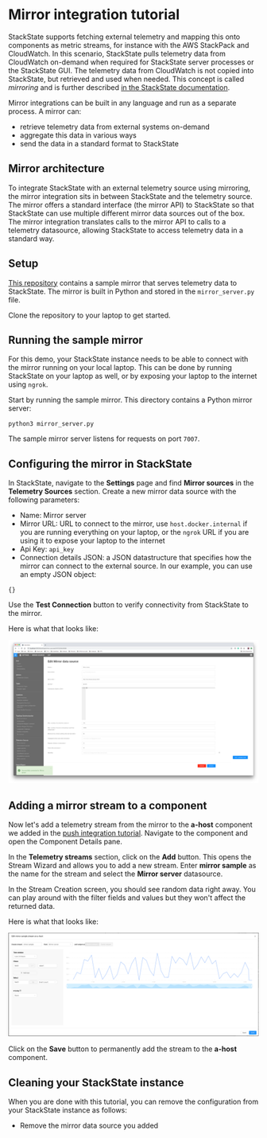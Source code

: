 # Mirror integration tutorial

StackState supports fetching external telemetry and mapping this onto components as metric streams, for instance with the AWS StackPack and CloudWatch. In this scenario, StackState pulls telemetry data from CloudWatch on-demand when required for StackState server processes or the StackState GUI. The telemetry data from CloudWatch is not copied into StackState, but retrieved and used when needed. This concept is called _mirroring_ and is further described [in the StackState documentation](../mirroring.md).

Mirror integrations can be built in any language and run as a separate process. A mirror can:

* retrieve telemetry data from external systems on-demand
* aggregate this data in various ways
* send the data in a standard format to StackState

## Mirror architecture

To integrate StackState with an external telemetry source using mirroring, the mirror integration sits in between StackState and the telemetry source. The mirror offers a standard interface \(the mirror API\) to StackState so that StackState can use multiple different mirror data sources out of the box. The mirror integration translates calls to the mirror API to calls to a telemetry datasource, allowing StackState to access telemetry data in a standard way.

## Setup

[This repository](https://github.com/StackVista/mirror-integration-tutorial) contains a sample mirror that serves telemetry data to StackState. The mirror is built in Python and stored in the `mirror_server.py` file.

Clone the repository to your laptop to get started.

## Running the sample mirror

For this demo, your StackState instance needs to be able to connect with the mirror running on your local laptop. This can be done by running StackState on your laptop as well, or by exposing your laptop to the internet using `ngrok`.

Start by running the sample mirror. This directory contains a Python mirror server:

```text
python3 mirror_server.py
```

The sample mirror server listens for requests on port `7007`.

## Configuring the mirror in StackState

In StackState, navigate to the **Settings** page and find **Mirror sources** in the **Telemetry Sources** section. Create a new mirror data source with the following parameters:

* Name: Mirror server
* Mirror URL: URL to connect to the mirror, use `host.docker.internal` if you are running everything on your laptop, or the `ngrok` URL if you are using it to expose your laptop to the internet
* Api Key: `api_key`
* Connection details JSON: a JSON datastructure that specifies how the mirror can connect to the external source. In our example, you can use an empty JSON object:

```text
{}
```

Use the **Test Connection** button to verify connectivity from StackState to the mirror.

Here is what that looks like:

![](../../.gitbook/assets/example-mirror.png)

## Adding a mirror stream to a component

Now let's add a telemetry stream from the mirror to the **a-host** component we added in the [push integration tutorial](push_integration_tutorial.md). Navigate to the component and open the Component Details pane.

In the **Telemetry streams** section, click on the **Add** button. This opens the Stream Wizard and allows you to add a new stream. Enter **mirror sample** as the name for the stream and select the **Mirror server** datasource.

In the Stream Creation screen, you should see random data right away. You can play around with the filter fields and values but they won't affect the returned data.

Here is what that looks like:

![](../../.gitbook/assets/example-mirror-stream.png)

Click on the **Save** button to permanently add the stream to the **a-host** component.

## Cleaning your StackState instance

When you are done with this tutorial, you can remove the configuration from your StackState instance as follows:

* Remove the mirror data source you added

